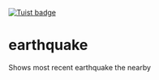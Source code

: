 
[![Tuist badge](https://img.shields.io/badge/Powered%20by-Tuist-blue)](https://tuist.io)

# earthquake

Shows most recent earthquake the nearby
